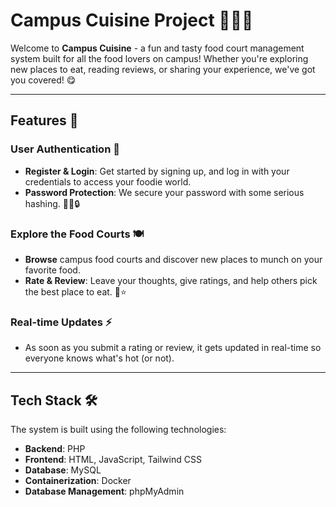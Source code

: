 # Campus Cuisine Project 🍔🍕🍲

Welcome to **Campus Cuisine** - a fun and tasty food court management system built for all the food lovers on campus! Whether you're exploring new places to eat, reading reviews, or sharing your experience, we've got you covered! 😋

---

## Features 🎉

### User Authentication 🔐
- **Register & Login**: Get started by signing up, and log in with your credentials to access your foodie world. 
- **Password Protection**: We secure your password with some serious hashing. 👨‍💻🔒

### Explore the Food Courts 🍽️
- **Browse** campus food courts and discover new places to munch on your favorite food.
- **Rate & Review**: Leave your thoughts, give ratings, and help others pick the best place to eat. 🍴⭐

### Real-time Updates ⚡
- As soon as you submit a rating or review, it gets updated in real-time so everyone knows what's hot (or not).

---

## Tech Stack 🛠️

The system is built using the following technologies:

- **Backend**: PHP
- **Frontend**: HTML, JavaScript, Tailwind CSS
- **Database**: MySQL
- **Containerization**: Docker
- **Database Management**: phpMyAdmin
